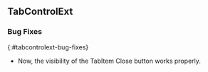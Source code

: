 ## TabControlExt

### Bug Fixes
{:#tabcontrolext-bug-fixes}

* Now, the visibility of the TabItem Close button works properly.